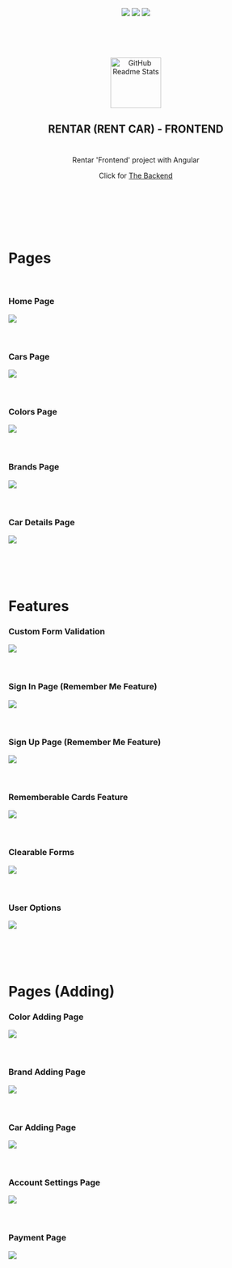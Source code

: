 
<p align="center">
  <img src="https://img.shields.io/github/contributors/sezRR/rent-a-car-front-end?logo=github&style=for-the-badge">
  <img src="https://img.shields.io/github/forks/sezRR/rent-a-car-front-end?logo=github&style=for-the-badge">
  <img src="https://img.shields.io/github/stars/sezRR/rent-a-car-front-end?logo=github&style=for-the-badge">
</p>


<br>
<br>
<br>

<p align="center">
 <img width="100px" src="https://www.seekpng.com/png/full/419-4199738_final-product-image-isometric-car-illustration-png.png" align="center" alt="GitHub Readme Stats" />
 <h2 align="center">RENTAR (RENT CAR) - FRONTEND</h2>

 #

 <p align="center">Rentar 'Frontend' project with Angular</p>
 <p align="center">Click for <a href="https://github.com/sezRR/ReCapProject">The Backend</a></p>
</p>



<br>
<br>
<br>
<br>
<br>



# Pages

<br>

### Home Page
<img src="https://i.hizliresim.com/5tcxJb.png">

<br>
<br>
<br>

### Cars Page
<img src="https://i.hizliresim.com/2j7yWV.png">

<br>
<br>
<br>

### Colors Page
<img src="https://i.hizliresim.com/Bxoe7p.png">

<br>
<br>
<br>

### Brands Page
<img src="https://i.hizliresim.com/4JYHjL.png">

<br>
<br>
<br>

### Car Details Page
<img src="https://i.hizliresim.com/7AJb6l.png">


<br>
<br>
<br>
<br>
<br>

# Features
### Custom Form Validation
<img src="https://i.hizliresim.com/eKOKFx.png">

<br>
<br>
<br>

### Sign In Page (Remember Me Feature)
<img src="https://i.hizliresim.com/QZdtEA.png">

<br>
<br>
<br>

### Sign Up Page (Remember Me Feature)
<img src="https://i.hizliresim.com/FhwGVw.png">

<br>
<br>
<br>

### Rememberable Cards Feature
<img src="https://i.hizliresim.com/fH8jtE.png">

<br>
<br>
<br>

### Clearable Forms
<img src="https://i.hizliresim.com/dFZx0N.png">

<br>
<br>
<br>

### User Options
<img src="https://i.hizliresim.com/e0v1V3.png">


<br>
<br>
<br>
<br>
<br>


# Pages (Adding)
### Color Adding Page
<img src="https://i.hizliresim.com/0Mw4rA.png">

<br>
<br>
<br>

### Brand Adding Page
<img src="https://i.hizliresim.com/d23rbY.png">

<br>
<br>
<br>

### Car Adding Page
<img src="https://i.hizliresim.com/WuDHZw.png">

<br>
<br>
<br>

### Account Settings Page
<img src="https://i.hizliresim.com/o22cC4.png">

<br>
<br>
<br>

### Payment Page
<img src="https://i.hizliresim.com/eHpMYi.png">